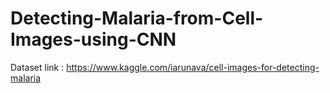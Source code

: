 # Detecting-Malaria-from-Cell-Images-using-CNN

Dataset link : https://www.kaggle.com/iarunava/cell-images-for-detecting-malaria

